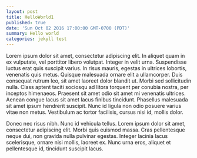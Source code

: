```yaml
---
layout: post
title: HelloWorld1
published: true
date: 'Sun Oct 02 2016 17:00:00 GMT-0700 (PDT)'
summary: Hello world
categories: jekyll test
---
```

Lorem ipsum dolor sit amet, consectetur adipiscing elit. In aliquet quam in ex vulputate, vel porttitor libero volutpat. Integer in velit urna. Suspendisse luctus erat quis suscipit varius. In risus mauris, egestas in ultrices lobortis, venenatis quis metus. Quisque malesuada ornare elit a ullamcorper. Duis consequat rutrum leo, sit amet laoreet dolor blandit ut. Morbi sed sollicitudin nulla. Class aptent taciti sociosqu ad litora torquent per conubia nostra, per inceptos himenaeos. Praesent sit amet odio sit amet mi venenatis ultrices. Aenean congue lacus sit amet lacus finibus tincidunt. Phasellus malesuada sit amet ipsum hendrerit suscipit. Nunc id ligula non odio posuere varius vitae non metus. Vestibulum ac tortor facilisis, cursus nisi id, mollis dolor.

Donec nec risus nibh. Nunc id vehicula tellus. Lorem ipsum dolor sit amet, consectetur adipiscing elit. Morbi quis euismod massa. Cras pellentesque neque dui, non gravida nulla pulvinar egestas. Integer lacinia lacus scelerisque, ornare nisi mollis, laoreet ex. Nunc urna eros, aliquet et pellentesque id, tincidunt suscipit lacus.